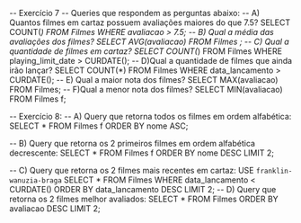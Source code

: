 -- Exercício 7 -- Queries que respondem as perguntas abaixo:
-- A) Quantos filmes em cartaz possuem avaliações maiores do que 7.5?
SELECT COUNT(*) FROM Filmes WHERE avaliacao > 7.5;
-- B) Qual a média das avaliações dos filmes?
SELECT AVG(avaliacao) FROM Filmes ;
-- C) Qual a quantidade de filmes em cartaz?
SELECT COUNT(*) FROM Filmes 
WHERE playing_limit_date > CURDATE();
-- D)Qual a quantidade de filmes que ainda irão lançar?
SELECT COUNT(*) FROM Filmes 
WHERE data_lancamento > CURDATE();
-- E) Qual a maior nota dos filmes?
SELECT MAX(avaliacao) FROM Filmes;
-- F)Qual a menor nota dos filmes?
SELECT MIN(avaliacao) FROM Filmes f;

-- Exercício 8:
-- A) Query que retorna todos os filmes em ordem alfabética:
SELECT * FROM Filmes f 
ORDER BY nome ASC;

-- B) Query que retorna os 2 primeiros filmes em ordem alfabética decrescente:
SELECT * FROM Filmes f 
ORDER BY nome DESC 
LIMIT 2;

-- C) Query que retorna os 2 filmes mais recentes em cartaz:
USE `franklin-wanuzia-braga` 
SELECT * FROM Filmes
WHERE data_lancamento < CURDATE() 
ORDER BY data_lancamento DESC 
LIMIT 2;
-- D) Query que retorna os 2 filmes melhor avaliados:
SELECT * FROM Filmes 
ORDER BY avaliacao DESC 
LIMIT 2;


